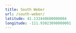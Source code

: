 ```yaml
---
title: South Weber
url: /south-weber/
latitude: 41.132448600000004
longitude: -111.93023090000001
---
```

